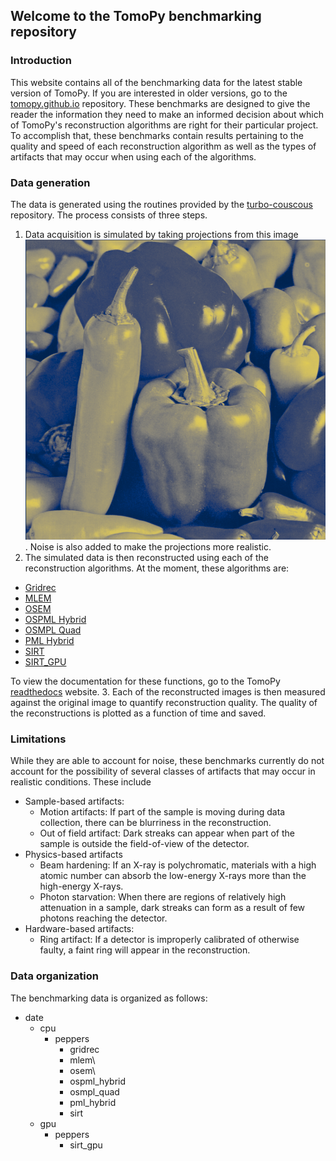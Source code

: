 ## Welcome to the TomoPy benchmarking repository

### Introduction

This website contains all of the benchmarking data for the latest stable version of TomoPy. If you are interested in older versions, go to the [tomopy.github.io](https://github.com/tomopy/tomopy.github.io) repository. These benchmarks are designed to give the reader the information they need to make an informed decision about which of TomoPy's reconstruction algorithms are right for their particular project. To accomplish that, these benchmarks contain results pertaining to the quality and speed of each reconstruction algorithm as well as the types of artifacts that may occur when using each of the algorithms. 

### Data generation

The data is generated using the routines provided by the [turbo-couscous](https://github.com/tomopy/turbo-couscous) repository. The process consists of three steps. 
1. Data acquisition is simulated by taking projections from this image ![Image](/2021-02-08/peppers/original.png). Noise is also added to make the projections more realistic.
2. The simulated data is then reconstructed using each of the reconstruction algorithms. At the moment, these algorithms are: 
- [Gridrec](/docs/gridrec.md)
- [MLEM](/docs/mlem.md)
- [OSEM](/docs/osem.md)
- [OSPML Hybrid](/docs/osmpl_hybrid.md)
- [OSMPL Quad](/docs/ospml_quad.md)
- [PML Hybrid](/docs/pml_hybrid.md)
- [SIRT](/docs/sirt.md)
- [SIRT_GPU](/docs/sirt_gpu.md)

To view the documentation for these functions, go to the TomoPy [readthedocs](https://tomopy.readthedocs.io/en/latest/api/tomopy.recon.algorithm.html) website.
3. Each of the reconstructed images is then measured against the original image to quantify reconstruction quality. The quality of the reconstructions is plotted as a function of time and saved.

### Limitations

While they are able to account for noise, these benchmarks currently do not account for the possibility of several classes of artifacts that may occur in realistic conditions. These include
- Sample-based artifacts: 
  - Motion artifacts: If part of the sample is moving during data collection, there can be blurriness in the reconstruction.
  - Out of field artifact: Dark streaks can appear when part of the sample is outside the field-of-view of the detector.
- Physics-based artifacts
  - Beam hardening: If an X-ray is polychromatic, materials with a high atomic number can absorb the low-energy X-rays more than the high-energy X-rays.
  - Photon starvation: When there are regions of relatively high attenuation in a sample, dark streaks can form as a result of few photons reaching the detector. 
- Hardware-based artifacts:
  - Ring artifact: If a detector is improperly calibrated of otherwise faulty, a faint ring will appear in the reconstruction.

### Data organization

The benchmarking data is organized as follows:

- date
  - cpu
    - peppers
      - gridrec
      - mlem\
      - osem\
      - ospml_hybrid
      - osmpl_quad
      - pml_hybrid
      - sirt
  - gpu
    - peppers
      - sirt_gpu





